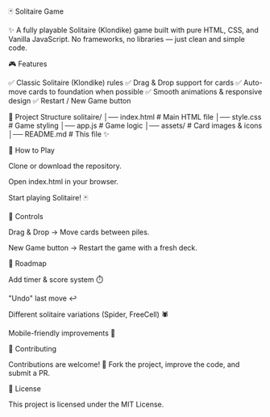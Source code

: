 🃏 Solitaire Game

✨ A fully playable Solitaire (Klondike) game built with pure HTML, CSS, and Vanilla JavaScript. No frameworks, no libraries — just clean and simple code.

🎮 Features

✅ Classic Solitaire (Klondike) rules
✅ Drag & Drop support for cards
✅ Auto-move cards to foundation when possible
✅ Smooth animations & responsive design
✅ Restart / New Game button

📂 Project Structure
solitaire/
│── index.html       # Main HTML file
│── style.css        # Game styling
│── app.js        # Game logic
│── assets/          # Card images & icons
│── README.md        # This file ✨

🚀 How to Play

Clone or download the repository.

Open index.html in your browser.

Start playing Solitaire! 🃏

👾 Controls

Drag & Drop → Move cards between piles.

New Game button → Restart the game with a fresh deck.

📌 Roadmap

 Add timer & score system ⏱️

 "Undo" last move ↩️

 Different solitaire variations (Spider, FreeCell) 🕷️

 Mobile-friendly improvements 📱

🤝 Contributing

Contributions are welcome! 🎉
Fork the project, improve the code, and submit a PR.

📜 License

This project is licensed under the MIT License.
